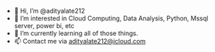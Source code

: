 - 👋 Hi, I’m @adityalate212
- 👀 I’m interested in Cloud Computing, Data Analysis, Python, Mssql server, power bi, etc
- 🌱 I’m currently learning all of those things.
- 📫 Contact me via adityalate212@icloud.com

<!---
adityalate212/adityalate212 is a ✨ special ✨ repository because its `README.md` (this file) appears on your GitHub profile.
You can click the Preview link to take a look at your changes.
--->
